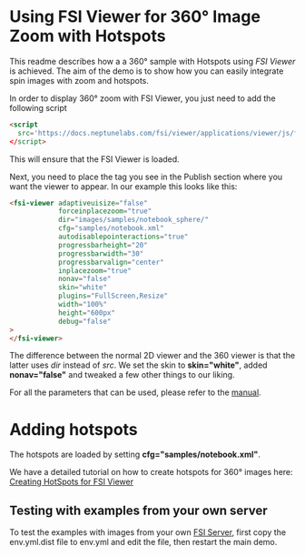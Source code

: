 # Using FSI Viewer for 360° Image Zoom with Hotspots

This readme describes how a a 360° sample with Hotspots using *FSI Viewer* is achieved.
The aim of the demo is to show how you can easily integrate spin images with zoom and hotspots.

In order to display 360° zoom with FSI Viewer, you just need to add the following script

```html
<script
  src='https://docs.neptunelabs.com/fsi/viewer/applications/viewer/js/fsiviewer.js'
</script>
```
This will ensure that the FSI Viewer is loaded.

Next, you need to place the *<fsi-viewer>* tag you see in the Publish section where you want the viewer to appear.
In our example this looks like this:

```html
<fsi-viewer adaptiveuisize="false"
            forceinplacezoom="true"
            dir="images/samples/notebook_sphere/"
            cfg="samples/notebook.xml"
            autodisablepointeractions="true"
            progressbarheight="20"
            progressbarwidth="30"
            progressbarvalign="center"
            inplacezoom="true"
            nonav="false"
            skin="white"
            plugins="FullScreen,Resize"
            width="100%"
            height="600px"
            debug="false"
>
</fsi-viewer>
```
The difference between the normal 2D viewer and the 360 viewer is that the latter uses *dir* instead of *src*.
We set the skin to **skin="white"**, added **nonav="false"** and tweaked a few other things to our liking.

For all the parameters that can be used, please refer to the [manual](https://docs.neptunelabs.com/fsi-viewer/latest/fsi-viewer).

# Adding hotspots

The hotspots are loaded by setting **cfg="samples/notebook.xml"**.

We have a detailed tutorial on how to create hotspots for 360° images here: [Creating HotSpots for FSI Viewer](https://www.neptunelabs.com/fsi-viewer-js/creating-hotspots-for-fsi-viewer-js/)

## Testing with examples from your own server

To test the examples with images from your own [FSI Server](https://www.neptunelabs.com/fsi-server/), first copy the env.yml.dist file to env.yml and edit the file, then restart the main demo.
